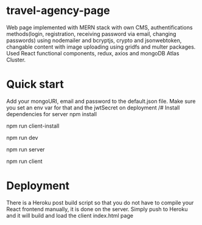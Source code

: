 # travel-agency-page
Web page implemented with MERN stack with own CMS, authentifications methods(login, registration, receiving password via email, changing passwords) using nodemailer and bcryptjs, crypto and jsonwebtoken, changable content with image uploading using gridfs and multer packages. Used React functional components, redux, axios and mongoDB Atlas Cluster.
# Quick start
Add your mongoURI, email and password to the default.json file. Make sure you set an env var for that and the jwtSecret on deployment
/# Install dependencies for server
npm install

<!--  Install dependencies for client -->
npm run client-install

 <!-- Run the client & server with concurrently -->
npm run dev

<!-- Run the Express server only -->
npm run server

<!-- Run the React client only -->
npm run client

<!-- Server runs on http://localhost:5000 and client on http://localhost:3000 -->

# Deployment

There is a Heroku post build script so that you do not have to compile your React frontend manually, it is done on the server. Simply push to Heroku and it will build and load the client index.html page
